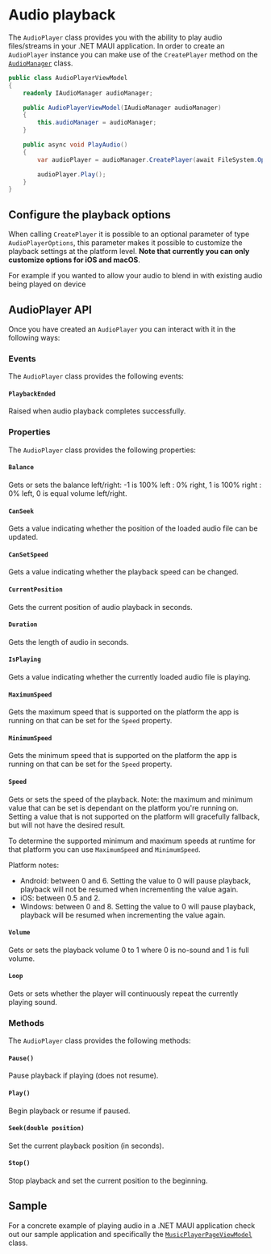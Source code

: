 # Audio playback

The `AudioPlayer` class provides you with the ability to play audio files/streams in your .NET MAUI application. In order to create an `AudioPlayer` instance you can make use of the `CreatePlayer` method on the [`AudioManager`](../readme.md#audiomanager) class.

```csharp
public class AudioPlayerViewModel
{
    readonly IAudioManager audioManager;

    public AudioPlayerViewModel(IAudioManager audioManager)
    {
        this.audioManager = audioManager;
    }

    public async void PlayAudio()
    {
        var audioPlayer = audioManager.CreatePlayer(await FileSystem.OpenAppPackageFileAsync("ukelele.mp3"));

        audioPlayer.Play();
    }
}
```

## Configure the playback options

When calling `CreatePlayer` it is possible to an optional parameter of type `AudioPlayerOptions`, this parameter makes it possible to customize the playback settings at the platform level. **Note that currently you can only customize options for iOS and macOS**.

For example if you wanted to allow your audio to blend in with existing audio being played on device

## AudioPlayer API

Once you have created an `AudioPlayer` you can interact with it in the following ways:

### Events

The `AudioPlayer` class provides the following events:

#### `PlaybackEnded`

Raised when audio playback completes successfully.

### Properties

The `AudioPlayer` class provides the following properties:

#### `Balance`

Gets or sets the balance left/right: -1 is 100% left : 0% right, 1 is 100% right : 0% left, 0 is equal volume left/right.

#### `CanSeek`

Gets a value indicating whether the position of the loaded audio file can be updated.

#### `CanSetSpeed`

Gets a value indicating whether the playback speed can be changed.

#### `CurrentPosition`

Gets the current position of audio playback in seconds.

#### `Duration`

Gets the length of audio in seconds.

#### `IsPlaying`

Gets a value indicating whether the currently loaded audio file is playing.

#### `MaximumSpeed`

Gets the maximum speed that is supported on the platform the app is running on that can be set for the `Speed` property.

#### `MinimumSpeed`

Gets the minimum speed that is supported on the platform the app is running on that can be set for the `Speed` property.

#### `Speed`

Gets or sets the speed of the playback. Note: the maximum and minimum value that can be set is dependant on the platform you're running on. Setting a value that is not supported on the platform will gracefully fallback, but will not have the desired result.

To determine the supported minimum and maximum speeds at runtime for that platform you can use `MaximumSpeed` and `MinimumSpeed`.

Platform notes:
- Android: between 0 and 6. Setting the value to 0 will pause playback, playback will not be resumed when incrementing the value again.
- iOS: between 0.5 and 2.
- Windows: between 0 and 8. Setting the value to 0 will pause playback, playback will be resumed when incrementing the value again.

#### `Volume`

Gets or sets the playback volume 0 to 1 where 0 is no-sound and 1 is full volume.

#### `Loop`

Gets or sets whether the player will continuously repeat the currently playing sound.

### Methods

The `AudioPlayer` class provides the following methods:

#### `Pause()`

Pause playback if playing (does not resume).

#### `Play()`

Begin playback or resume if paused.

#### `Seek(double position)`

Set the current playback position (in seconds).

#### `Stop()`

Stop playback and set the current position to the beginning.

## Sample

For a concrete example of playing audio in a .NET MAUI application check out our sample application and specifically the [`MusicPlayerPageViewModel`](https://github.com/jfversluis/Plugin.Maui.Audio/blob/main/samples/Plugin.Maui.Audio.Sample/ViewModels/MusicPlayerPageViewModel.cs) class.
